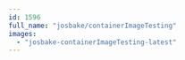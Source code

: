 ```yaml
---
id: 1596
full_name: "josbake/containerImageTesting"
images: 
  - "josbake-containerImageTesting-latest"
---
```


